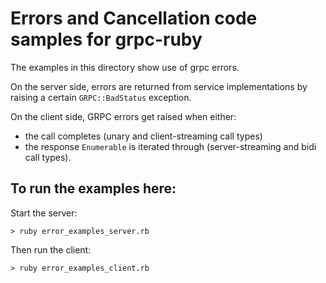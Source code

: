 # Errors and Cancellation code samples for grpc-ruby

The examples in this directory show use of grpc errors.

On the server side, errors are returned from service
implementations by raising a certain `GRPC::BadStatus` exception.

On the client side, GRPC errors get raised when either:
 * the call completes (unary and client-streaming call types)
 * the response `Enumerable` is iterated through (server-streaming and
   bidi call types).

## To run the examples here:

Start the server:

```
> ruby error_examples_server.rb
```

Then run the client:

```
> ruby error_examples_client.rb
```
